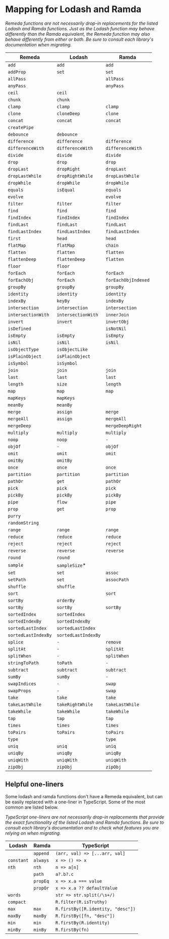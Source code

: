 # Mapping for Lodash and Ramda

_Remeda functions are not necessarily drop-in replacements for the
listed Lodash and Ramda functions. Just as the Lodash function may behave
differently than the Ramda equivalent, the Remeda function may also
behave differently from either or both. Be sure to consult each library's
documentation when migrating._

| Remeda              | Lodash              | Ramda               |
| ------------------- | ------------------- | ------------------- |
| `add`               | `add`               | `add`               |
| `addProp`           | `set`               | `set`               |
| `allPass`           |                     | `allPass`           |
| `anyPass`           |                     | `anyPass`           |
| `ceil`              | `ceil`              |                     |
| `chunk`             | `chunk`             |                     |
| `clamp`             | `clamp`             | `clamp`             |
| `clone`             | `cloneDeep`         | `clone`             |
| `concat`            | `concat`            | `concat`            |
| `createPipe`        |                     |                     |
| `debounce`          | `debounce`          |                     |
| `difference`        | `difference`        | `difference`        |
| `differenceWith`    | `differenceWith`    | `differenceWith`    |
| `divide`            | `divide`            | `divide`            |
| `drop`              | `drop`              | `drop`              |
| `dropLast`          | `dropRight`         | `dropLast`          |
| `dropLastWhile`     | `dropRightWhile`    | `dropLastWhile`     |
| `dropWhile`         | `dropWhile`         | `dropWhile`         |
| `equals`            | `isEqual`           | `equals`            |
| `evolve`            |                     | `evolve`            |
| `filter`            | `filter`            | `filter`            |
| `find`              | `find`              | `find`              |
| `findIndex`         | `findIndex`         | `findIndex`         |
| `findLast`          | `findLast`          | `findLast`          |
| `findLastIndex`     | `findLastIndex`     | `findLastIndex`     |
| `first`             | `head`              | `head`              |
| `flatMap`           | `flatMap`           | `chain`             |
| `flatten`           | `flatten`           | `flatten`           |
| `flattenDeep`       | `flattenDeep`       | `flatten`           |
| `floor`             | `floor`             |                     |
| `forEach`           | `forEach`           | `forEach`           |
| `forEachObj`        | `forEach`           | `forEachObjIndexed` |
| `groupBy`           | `groupBy`           | `groupBy`           |
| `identity`          | `identity`          | `identity`          |
| `indexBy`           | `keyBy`             | `indexBy`           |
| `intersection`      | `intersection`      | `intersection`      |
| `intersectionWith`  | `intersectionWith`  | `innerJoin`         |
| `invert`            | `invert`            | `invertObj`         |
| `isDefined`         |                     | `isNotNil`          |
| `isEmpty`           | `isEmpty`           | `isEmpty`           |
| `isNil`             | `isNil`             | `isNil`             |
| `isObjectType`      | `isObjectLike`      |                     |
| `isPlainObject`     | `isPlainObject`     |                     |
| `isSymbol`          | `isSymbol`          |                     |
| `join`              | `join`              | `join`              |
| `last`              | `last`              | `last`              |
| `length`            | `size`              | `length`            |
| `map`               | `map`               | `map`               |
| `mapKeys`           | `mapKeys`           |                     |
| `meanBy`            | `meanBy`            |                     |
| `merge`             | `assign`            | `merge`             |
| `mergeAll`          | `assign`            | `mergeAll`          |
| `mergeDeep`         |                     | `mergeDeepRight`    |
| `multiply`          | `multiply`          | `multiply`          |
| `noop`              | `noop`              | `-`                 |
| `objOf`             | `-`                 | `objOf`             |
| `omit`              | `omit`              | `omit`              |
| `omitBy`            | `omitBy`            |                     |
| `once`              | `once`              | `once`              |
| `partition`         | `partition`         | `partition`         |
| `pathOr`            | `get`               | `pathOr`            |
| `pick`              | `pick`              | `pick`              |
| `pickBy`            | `pickBy`            | `pickBy`            |
| `pipe`              | `flow`              | `pipe`              |
| `prop`              | `get`               | `prop`              |
| `purry`             |                     |                     |
| `randomString`      |                     |                     |
| `range`             | `range`             | `range`             |
| `reduce`            | `reduce`            | `reduce`            |
| `reject`            | `reject`            | `reject`            |
| `reverse`           | `reverse`           | `reverse`           |
| `round`             | `round`             |                     |
| `sample`            | `sampleSize`\*      |                     |
| `set`               | `set`               | `assoc`             |
| `setPath`           | `set`               | `assocPath`         |
| `shuffle`           | `shuffle`           |                     |
| `sort`              |                     | `sort`              |
| `sortBy`            | `orderBy`           |                     |
| `sortBy`            | `sortBy`            | `sortBy`            |
| `sortedIndex`       | `sortedIndex`       |                     |
| `sortedIndexBy`     | `sortedIndexBy`     |                     |
| `sortedLastIndex`   | `sortedLastIndex`   |                     |
| `sortedLastIndexBy` | `sortedLastIndexBy` |                     |
| `splice`            | `-`                 | `remove`            |
| `splitAt`           | `-`                 | `splitAt`           |
| `splitWhen`         | `-`                 | `splitWhen`         |
| `stringToPath`      | `toPath`            | `-`                 |
| `subtract`          | `subtract`          | `subtract`          |
| `sumBy`             | `sumBy`             | `-`                 |
| `swapIndices`       | `-`                 | `swap`              |
| `swapProps`         | `-`                 | `swap`              |
| `take`              | `take`              | `take`              |
| `takeLastWhile`     | `takeRightWhile`    | `takeLastWhile`     |
| `takeWhile`         | `takeWhile`         | `takeWhile`         |
| `tap`               | `tap`               | `tap`               |
| `times`             | `times`             | `times`             |
| `toPairs`           | `toPairs`           | `toPairs`           |
| `type`              |                     | `type`              |
| `uniq`              | `uniq`              | `uniq`              |
| `uniqBy`            | `uniqBy`            | `uniqBy`            |
| `uniqWith`          | `uniqWith`          | `uniqWith`          |
| `zipObj`            | `zipObj`            | `zipObj`            |

## Helpful one-liners

Some lodash and ramda functions don't have a Remeda equivalent, but can be
easily replaced with a one-liner in TypeScript. Some of the most common
are listed below.

_TypeScript one-liners are not necessarily drop-in replacements that
provide the exact functionality of the listed Lodash and Ramda functions.
Be sure to consult each library's documentation and to check what features
you are relying on when migrating._

| Lodash     | Ramda    | TypeScript                        |
| ---------- | -------- | --------------------------------- |
|            | `append` | `(arr, val) => [...arr, val]`     |
| `constant` | `always` | `x => () => x`                    |
| `nth`      | `nth`    | `n => a[n]`                       |
|            | `path`   | `a?.b?.c`                         |
|            | `propEq` | `x => x.a === value`              |
|            | `propOr` | `x => x.a ?? defaultValue`        |
| `words`    |          | `str => str.split(/\s+/)`         |
| `compact`  |          | `R.filter(R.isTruthy)`            |
| `max`      | `max`    | `R.firstBy([R.identity, "desc"])` |
| `maxBy`    | `maxBy`  | `R.firstBy([fn, "desc"])`         |
| `min`      | `min`    | `R.firstBy(R.identity)`           |
| `minBy`    | `minBy`  | `R.firstBy(fn)`                   |
